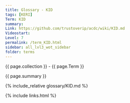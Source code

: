 ```yaml
---
title: Glossary - KID
tags: [KERI]
Term: KID
summary: 
Link: https://github.com/trustoverip/acdc/wiki/KID.md
Videostart: 
Level: 7
permalink: /term_KID.html
sidebar: all_lvl3_wot_sidebar
folder: terms
---
```


{{ page.collection }} - {{ page.Term }}

   {{ page.summary }}

{% include_relative glossary/KID.md %}

 {% include links.html %} 
